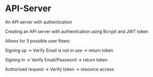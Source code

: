 # API-Server
An API server with authentication

Creating an API server with authentication using Bcrypt and JWT token

Allows for 3 possible user flows:

Signing up -> Verify Email is not in use -> return token

Signing in -> Verify Email/Password -> return token

Authorised request -> Verify token -> resource access
